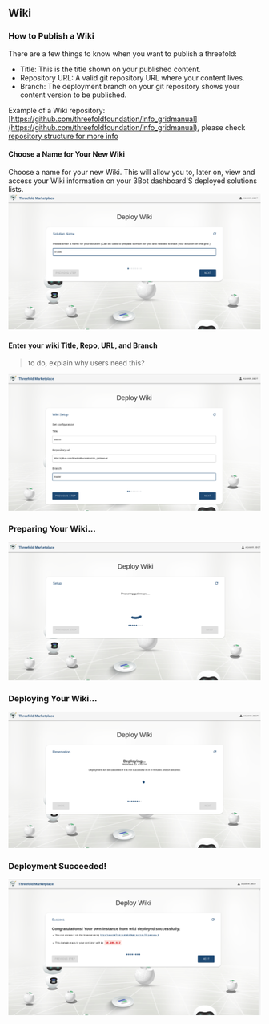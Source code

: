 ## Wiki

### How to Publish a Wiki

There are a few things to know when you want to publish a threefold:

- Title: This is the title shown on your published content.
- Repository URL: A valid git repository URL where your content lives.
- Branch: The deployment branch on your git repository shows your content version to be published.

Example of a Wiki repository: [https://github.com/threefoldfoundation/info_gridmanual](https://github.com/threefoldfoundation/info_gridmanual), please check [repository structure for more info](https://github.com/crystaluniverse/publishingtools/blob/development/docs/repo_layout.md)

#### Choose a Name for Your New Wiki

Choose a name for your new Wiki. This will allow you to, later on, view and access your Wiki information on your 3Bot dashboard'S deployed solutions lists.
![](img/wiki_1.png)

#### Enter your wiki Title, Repo, URL, and Branch

> to do, explain why users need this?

![](img/wiki_2.png)

### Preparing Your Wiki...

![](img/wiki_6.png)

### Deploying Your Wiki...

![](img/wiki_8.png)

### Deployment Succeeded!

![](img/wiki_9.png)
